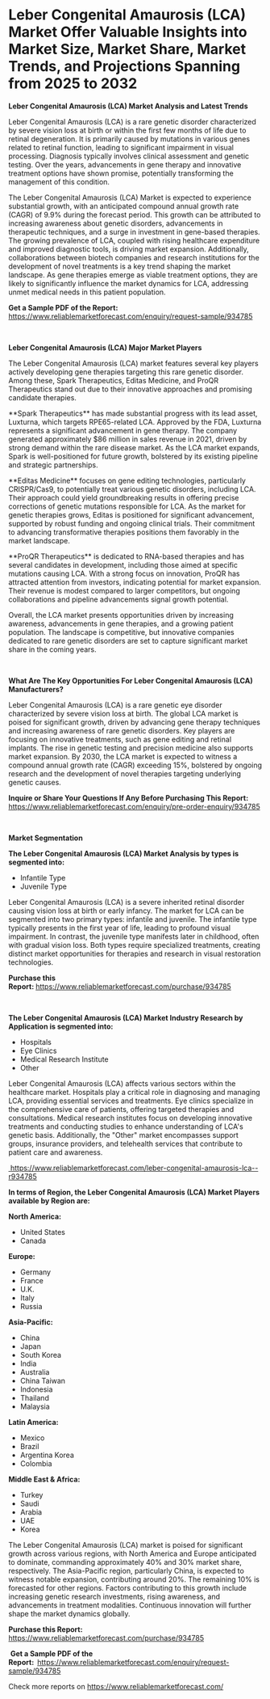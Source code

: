 <p><h1>Leber Congenital Amaurosis (LCA) Market Offer Valuable Insights into Market Size, Market Share, Market Trends, and Projections Spanning from 2025 to 2032</h1></p><p><strong>Leber Congenital Amaurosis (LCA) Market Analysis and Latest Trends</strong></p>
<p><p>Leber Congenital Amaurosis (LCA) is a rare genetic disorder characterized by severe vision loss at birth or within the first few months of life due to retinal degeneration. It is primarily caused by mutations in various genes related to retinal function, leading to significant impairment in visual processing. Diagnosis typically involves clinical assessment and genetic testing. Over the years, advancements in gene therapy and innovative treatment options have shown promise, potentially transforming the management of this condition.</p><p>The Leber Congenital Amaurosis (LCA) Market is expected to experience substantial growth, with an anticipated compound annual growth rate (CAGR) of 9.9% during the forecast period. This growth can be attributed to increasing awareness about genetic disorders, advancements in therapeutic techniques, and a surge in investment in gene-based therapies. The growing prevalence of LCA, coupled with rising healthcare expenditure and improved diagnostic tools, is driving market expansion. Additionally, collaborations between biotech companies and research institutions for the development of novel treatments is a key trend shaping the market landscape. As gene therapies emerge as viable treatment options, they are likely to significantly influence the market dynamics for LCA, addressing unmet medical needs in this patient population.</p></p>
<p><strong>Get a Sample PDF of the Report:&nbsp;</strong> <a href="https://www.reliablemarketforecast.com/enquiry/request-sample/934785?utm_campaign=2440&utm_medium=2&utm_source=Github&utm_content=ia&utm_term=03032025&utm_id=leber-congenital-amaurosis-lca">https://www.reliablemarketforecast.com/enquiry/request-sample/934785</a></p>
<p>&nbsp;</p>
<p><strong>Leber Congenital Amaurosis (LCA) Major Market Players</strong></p>
<p><p>The Leber Congenital Amaurosis (LCA) market features several key players actively developing gene therapies targeting this rare genetic disorder. Among these, Spark Therapeutics, Editas Medicine, and ProQR Therapeutics stand out due to their innovative approaches and promising candidate therapies.</p><p>**Spark Therapeutics** has made substantial progress with its lead asset, Luxturna, which targets RPE65-related LCA. Approved by the FDA, Luxturna represents a significant advancement in gene therapy. The company generated approximately $86 million in sales revenue in 2021, driven by strong demand within the rare disease market. As the LCA market expands, Spark is well-positioned for future growth, bolstered by its existing pipeline and strategic partnerships.</p><p>**Editas Medicine** focuses on gene editing technologies, particularly CRISPR/Cas9, to potentially treat various genetic disorders, including LCA. Their approach could yield groundbreaking results in offering precise corrections of genetic mutations responsible for LCA. As the market for genetic therapies grows, Editas is positioned for significant advancement, supported by robust funding and ongoing clinical trials. Their commitment to advancing transformative therapies positions them favorably in the market landscape.</p><p>**ProQR Therapeutics** is dedicated to RNA-based therapies and has several candidates in development, including those aimed at specific mutations causing LCA. With a strong focus on innovation, ProQR has attracted attention from investors, indicating potential for market expansion. Their revenue is modest compared to larger competitors, but ongoing collaborations and pipeline advancements signal growth potential.</p><p>Overall, the LCA market presents opportunities driven by increasing awareness, advancements in gene therapies, and a growing patient population. The landscape is competitive, but innovative companies dedicated to rare genetic disorders are set to capture significant market share in the coming years.</p></p>
<p>&nbsp;</p>
<p><strong>What Are The Key Opportunities For Leber Congenital Amaurosis (LCA) Manufacturers?</strong></p>
<p><p>Leber Congenital Amaurosis (LCA) is a rare genetic eye disorder characterized by severe vision loss at birth. The global LCA market is poised for significant growth, driven by advancing gene therapy techniques and increasing awareness of rare genetic disorders. Key players are focusing on innovative treatments, such as gene editing and retinal implants. The rise in genetic testing and precision medicine also supports market expansion. By 2030, the LCA market is expected to witness a compound annual growth rate (CAGR) exceeding 15%, bolstered by ongoing research and the development of novel therapies targeting underlying genetic causes.</p></p>
<p><strong>Inquire or Share Your Questions If Any Before Purchasing This Report:</strong> <a href="https://www.reliablemarketforecast.com/enquiry/pre-order-enquiry/934785?utm_campaign=2440&utm_medium=2&utm_source=Github&utm_content=ia&utm_term=03032025&utm_id=leber-congenital-amaurosis-lca">https://www.reliablemarketforecast.com/enquiry/pre-order-enquiry/934785</a></p>
<p>&nbsp;</p>
<p><strong>Market Segmentation</strong></p>
<p><strong>The Leber Congenital Amaurosis (LCA) Market Analysis by types is segmented into:</strong></p>
<p><ul><li>Infantile Type</li><li>Juvenile Type</li></ul></p>
<p><p>Leber Congenital Amaurosis (LCA) is a severe inherited retinal disorder causing vision loss at birth or early infancy. The market for LCA can be segmented into two primary types: infantile and juvenile. The infantile type typically presents in the first year of life, leading to profound visual impairment. In contrast, the juvenile type manifests later in childhood, often with gradual vision loss. Both types require specialized treatments, creating distinct market opportunities for therapies and research in visual restoration technologies.</p></p>
<p><strong>Purchase this Report:&nbsp;</strong><a href="https://www.reliablemarketforecast.com/purchase/934785?utm_campaign=2440&utm_medium=2&utm_source=Github&utm_content=ia&utm_term=03032025&utm_id=leber-congenital-amaurosis-lca">https://www.reliablemarketforecast.com/purchase/934785</a></p>
<p>&nbsp;</p>
<p><strong>The Leber Congenital Amaurosis (LCA) Market Industry Research by Application is segmented into:</strong></p>
<p><ul><li>Hospitals</li><li>Eye Clinics</li><li>Medical Research Institute</li><li>Other</li></ul></p>
<p><p>Leber Congenital Amaurosis (LCA) affects various sectors within the healthcare market. Hospitals play a critical role in diagnosing and managing LCA, providing essential services and treatments. Eye clinics specialize in the comprehensive care of patients, offering targeted therapies and consultations. Medical research institutes focus on developing innovative treatments and conducting studies to enhance understanding of LCA's genetic basis. Additionally, the "Other" market encompasses support groups, insurance providers, and telehealth services that contribute to patient care and awareness.</p></p>
<p><a href="https://www.reliablemarketforecast.com/leber-congenital-amaurosis-lca--r934785?utm_campaign=2440&utm_medium=2&utm_source=Github&utm_content=ia&utm_term=03032025&utm_id=leber-congenital-amaurosis-lca">&nbsp;https://www.reliablemarketforecast.com/leber-congenital-amaurosis-lca--r934785</a></p>
<p><strong>In terms of Region, the Leber Congenital Amaurosis (LCA) Market Players available by Region are:</strong></p>
<p>
    <p> <strong> North America: </strong>
        <ul>
            <li>United States</li>
            <li>Canada</li>
        </ul>
        </p> 
    <p> <strong> Europe: </strong>
        <ul>
            <li>Germany</li>
            <li>France</li>
            <li>U.K.</li>
            <li>Italy</li>
            <li>Russia</li>
        </ul>
        </p> 
    <p> <strong> Asia-Pacific: </strong>
        <ul>
            <li>China</li>
            <li>Japan</li>
            <li>South Korea</li>
            <li>India</li>
            <li>Australia</li>
            <li>China Taiwan</li>
            <li>Indonesia</li>
            <li>Thailand</li>
            <li>Malaysia</li>
        </ul>
        </p> 
    <p> <strong> Latin America: </strong>
        <ul>
            <li>Mexico</li>
            <li>Brazil</li>
            <li>Argentina Korea</li>
            <li>Colombia</li>
        </ul>
        </p> 
    <p> <strong> Middle East & Africa: </strong>
        <ul>
            <li>Turkey</li>
            <li>Saudi</li>
            <li>Arabia</li>
            <li>UAE</li>
            <li>Korea</li>
        </ul>
    </p>
    </p>
<p><p>The Leber Congenital Amaurosis (LCA) market is poised for significant growth across various regions, with North America and Europe anticipated to dominate, commanding approximately 40% and 30% market share, respectively. The Asia-Pacific region, particularly China, is expected to witness notable expansion, contributing around 20%. The remaining 10% is forecasted for other regions. Factors contributing to this growth include increasing genetic research investments, rising awareness, and advancements in treatment modalities. Continuous innovation will further shape the market dynamics globally.</p></p>
<p><strong>Purchase this Report: </strong><a href="https://www.reliablemarketforecast.com/purchase/934785?utm_campaign=2440&utm_medium=2&utm_source=Github&utm_content=ia&utm_term=03032025&utm_id=leber-congenital-amaurosis-lca">https://www.reliablemarketforecast.com/purchase/934785</a></p>
<p>&nbsp;<strong>Get a Sample PDF of the Report:&nbsp;&nbsp;</strong><a href="https://www.reliablemarketforecast.com/enquiry/request-sample/934785?utm_campaign=2440&utm_medium=2&utm_source=Github&utm_content=ia&utm_term=03032025&utm_id=leber-congenital-amaurosis-lca">https://www.reliablemarketforecast.com/enquiry/request-sample/934785</a></p>
<p><strong></strong></p>
<p>Check more reports on <a href="https://www.reliablemarketforecast.com/?utm_campaign=2440&utm_medium=2&utm_source=Github&utm_content=ia&utm_term=03032025&utm_id=leber-congenital-amaurosis-lca">https://www.reliablemarketforecast.com/</a></p>